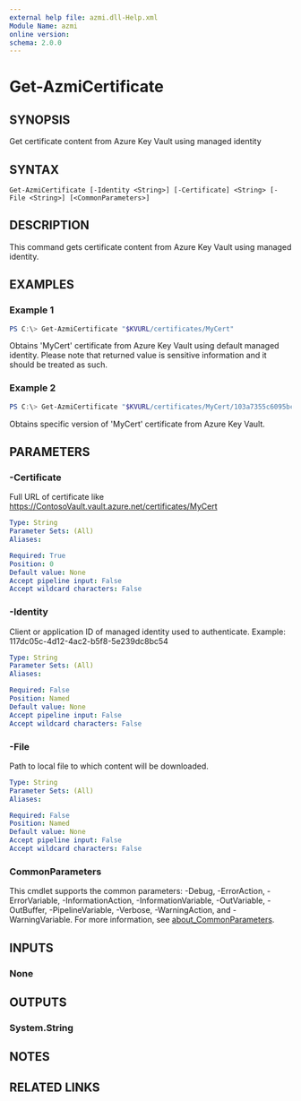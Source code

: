 ```yaml
---
external help file: azmi.dll-Help.xml
Module Name: azmi
online version:
schema: 2.0.0
---
```


# Get-AzmiCertificate

## SYNOPSIS
Get certificate content from Azure Key Vault using managed identity

## SYNTAX

```
Get-AzmiCertificate [-Identity <String>] [-Certificate] <String> [-File <String>] [<CommonParameters>]
```

## DESCRIPTION
This command gets certificate content from Azure Key Vault using managed identity.

## EXAMPLES

### Example 1
```powershell
PS C:\> Get-AzmiCertificate "$KVURL/certificates/MyCert"
```

Obtains 'MyCert' certificate from Azure Key Vault using default managed identity.
Please note that returned value is sensitive information and it should be treated as such.

### Example 2
```powershell
PS C:\> Get-AzmiCertificate "$KVURL/certificates/MyCert/103a7355c6095bc78307b2db7b85b3c2"
```

Obtains specific version of 'MyCert' certificate from Azure Key Vault.

## PARAMETERS

### -Certificate
Full URL of certificate like https://ContosoVault.vault.azure.net/certificates/MyCert

```yaml
Type: String
Parameter Sets: (All)
Aliases:

Required: True
Position: 0
Default value: None
Accept pipeline input: False
Accept wildcard characters: False
```

### -Identity
Client or application ID of managed identity used to authenticate. Example: 117dc05c-4d12-4ac2-b5f8-5e239dc8bc54

```yaml
Type: String
Parameter Sets: (All)
Aliases:

Required: False
Position: Named
Default value: None
Accept pipeline input: False
Accept wildcard characters: False
```

### -File
Path to local file to which content will be downloaded.

```yaml
Type: String
Parameter Sets: (All)
Aliases:

Required: False
Position: Named
Default value: None
Accept pipeline input: False
Accept wildcard characters: False
```

### CommonParameters
This cmdlet supports the common parameters: -Debug, -ErrorAction, -ErrorVariable, -InformationAction, -InformationVariable, -OutVariable, -OutBuffer, -PipelineVariable, -Verbose, -WarningAction, and -WarningVariable. For more information, see [about_CommonParameters](http://go.microsoft.com/fwlink/?LinkID=113216).

## INPUTS

### None
## OUTPUTS

### System.String
## NOTES

## RELATED LINKS

